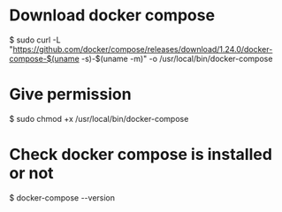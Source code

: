 # Download docker compose
$ sudo curl -L "https://github.com/docker/compose/releases/download/1.24.0/docker-compose-$(uname -s)-$(uname -m)" -o /usr/local/bin/docker-compose

# Give permission
$ sudo chmod +x /usr/local/bin/docker-compose
	
# Check docker compose is installed or not
$ docker-compose --version
